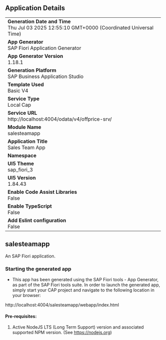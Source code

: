 ## Application Details
|               |
| ------------- |
|**Generation Date and Time**<br>Thu Jul 03 2025 12:55:10 GMT+0000 (Coordinated Universal Time)|
|**App Generator**<br>SAP Fiori Application Generator|
|**App Generator Version**<br>1.18.1|
|**Generation Platform**<br>SAP Business Application Studio|
|**Template Used**<br>Basic V4|
|**Service Type**<br>Local Cap|
|**Service URL**<br>http://localhost:4004/odata/v4/offprice-srv/|
|**Module Name**<br>salesteamapp|
|**Application Title**<br>Sales Team App|
|**Namespace**<br>|
|**UI5 Theme**<br>sap_fiori_3|
|**UI5 Version**<br>1.84.43|
|**Enable Code Assist Libraries**<br>False|
|**Enable TypeScript**<br>False|
|**Add Eslint configuration**<br>False|

## salesteamapp

An SAP Fiori application.

### Starting the generated app

-   This app has been generated using the SAP Fiori tools - App Generator, as part of the SAP Fiori tools suite.  In order to launch the generated app, simply start your CAP project and navigate to the following location in your browser:

http://localhost:4004/salesteamapp/webapp/index.html

#### Pre-requisites:

1. Active NodeJS LTS (Long Term Support) version and associated supported NPM version.  (See https://nodejs.org)


